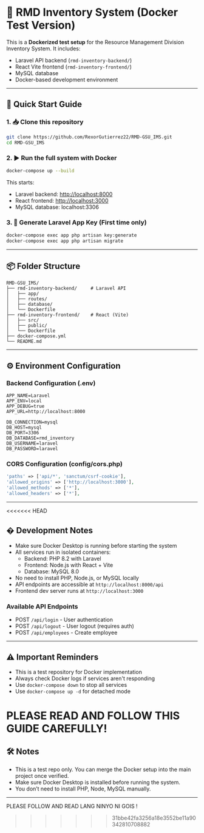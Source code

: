 # 🧪 RMD Inventory System (Docker Test Version)

This is a **Dockerized test setup** for the Resource Management Division Inventory System. It includes:

- Laravel API backend (`rmd-inventory-backend/`)
- React Vite frontend (`rmd-inventory-frontend/`)
- MySQL database
- Docker-based development environment

---

## 🚀 Quick Start Guide

### 1. 📥 Clone this repository

```bash
git clone https://github.com/RexorGutierrez22/RMD-GSU_IMS.git
cd RMD-GSU_IMS
```

### 2. ▶️ Run the full system with Docker

```bash
docker-compose up --build
```

This starts:
- Laravel backend: [http://localhost:8000](http://localhost:8000)
- React frontend: [http://localhost:3000](http://localhost:3000)
- MySQL database: localhost:3306

### 3. 🔑 Generate Laravel App Key (First time only)

```bash
docker-compose exec app php artisan key:generate
docker-compose exec app php artisan migrate
```

---

## 📦 Folder Structure

```
RMD-GSU_IMS/
├── rmd-inventory-backend/     # Laravel API
│   ├── app/
│   ├── routes/
│   ├── database/
│   └── Dockerfile
├── rmd-inventory-frontend/    # React (Vite)
│   ├── src/
│   ├── public/
│   └── Dockerfile
├── docker-compose.yml
└── README.md
```

---

## ⚙️ Environment Configuration

### Backend Configuration (.env)
```env
APP_NAME=Laravel
APP_ENV=local
APP_DEBUG=true
APP_URL=http://localhost:8000

DB_CONNECTION=mysql
DB_HOST=mysql
DB_PORT=3306
DB_DATABASE=rmd_inventory
DB_USERNAME=laravel
DB_PASSWORD=laravel
```

### CORS Configuration (config/cors.php)
```php
'paths' => ['api/*', 'sanctum/csrf-cookie'],
'allowed_origins' => ['http://localhost:3000'],
'allowed_methods' => ['*'],
'allowed_headers' => ['*'],
```

---

<<<<<<< HEAD
## � Development Notes

- Make sure Docker Desktop is running before starting the system
- All services run in isolated containers:
  - Backend: PHP 8.2 with Laravel
  - Frontend: Node.js with React + Vite
  - Database: MySQL 8.0
- No need to install PHP, Node.js, or MySQL locally
- API endpoints are accessible at `http://localhost:8000/api`
- Frontend dev server runs at `http://localhost:3000`

### Available API Endpoints

- POST `/api/login` - User authentication
- POST `/api/logout` - User logout (requires auth)
- POST `/api/employees` - Create employee

---

## ⚠️ Important Reminders

- This is a test repository for Docker implementation
- Always check Docker logs if services aren't responding
- Use `docker-compose down` to stop all services
- Use `docker-compose up -d` for detached mode

PLEASE READ AND FOLLOW THIS GUIDE CAREFULLY!
=======
## 🛠 Notes

- This is a test repo only. You can merge the Docker setup into the main project once verified.
- Make sure Docker Desktop is installed before running the system.
- You don’t need to install PHP, Node, MySQL manually.

---

PLEASE FOLLOW AND READ LANG NINYO NI GOIS !


>>>>>>> 31bbe42fa3256a18e3552be11a90342810708882
